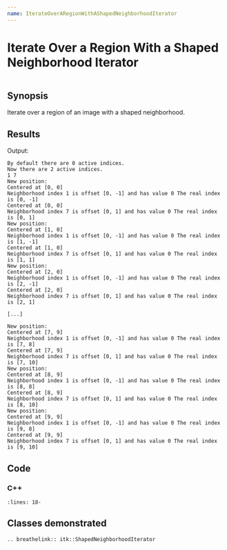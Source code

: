 ```yaml
---
name: IterateOverARegionWithAShapedNeighborhoodIterator
---
```


# Iterate Over a Region With a Shaped Neighborhood Iterator

```{index} single: ShapedNeighborhoodIterator
```

## Synopsis

Iterate over a region of an image with a shaped neighborhood.

## Results

Output:

```
By default there are 0 active indices.
Now there are 2 active indices.
1 7
New position:
Centered at [0, 0]
Neighborhood index 1 is offset [0, -1] and has value 0 The real index is [0, -1]
Centered at [0, 0]
Neighborhood index 7 is offset [0, 1] and has value 0 The real index is [0, 1]
New position:
Centered at [1, 0]
Neighborhood index 1 is offset [0, -1] and has value 0 The real index is [1, -1]
Centered at [1, 0]
Neighborhood index 7 is offset [0, 1] and has value 0 The real index is [1, 1]
New position:
Centered at [2, 0]
Neighborhood index 1 is offset [0, -1] and has value 0 The real index is [2, -1]
Centered at [2, 0]
Neighborhood index 7 is offset [0, 1] and has value 0 The real index is [2, 1]

[...]

New position:
Centered at [7, 9]
Neighborhood index 1 is offset [0, -1] and has value 0 The real index is [7, 8]
Centered at [7, 9]
Neighborhood index 7 is offset [0, 1] and has value 0 The real index is [7, 10]
New position:
Centered at [8, 9]
Neighborhood index 1 is offset [0, -1] and has value 0 The real index is [8, 8]
Centered at [8, 9]
Neighborhood index 7 is offset [0, 1] and has value 0 The real index is [8, 10]
New position:
Centered at [9, 9]
Neighborhood index 1 is offset [0, -1] and has value 0 The real index is [9, 8]
Centered at [9, 9]
Neighborhood index 7 is offset [0, 1] and has value 0 The real index is [9, 10]
```

## Code

### C++

```{literalinclude} Code.cxx
:lines: 18-
```

## Classes demonstrated

```{eval-rst}
.. breathelink:: itk::ShapedNeighborhoodIterator
```

